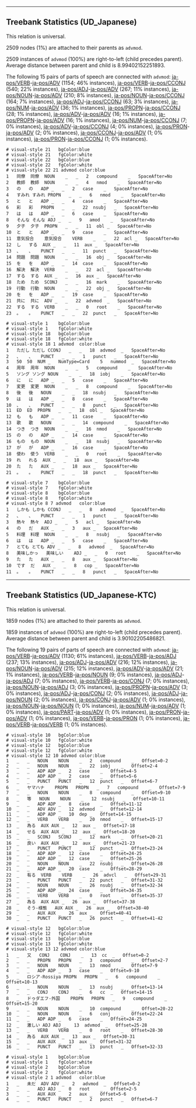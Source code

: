 

--------------------------------------------------------------------------------

## Treebank Statistics (UD_Japanese)

This relation is universal.

2509 nodes (1%) are attached to their parents as `advmod`.

2509 instances of `advmod` (100%) are right-to-left (child precedes parent).
Average distance between parent and child is 8.99402152251893.

The following 15 pairs of parts of speech are connected with `advmod`: [ja-pos/VERB]()-[ja-pos/ADV]() (1154; 46% instances), [ja-pos/VERB]()-[ja-pos/CCONJ]() (540; 22% instances), [ja-pos/ADJ]()-[ja-pos/ADV]() (267; 11% instances), [ja-pos/NOUN]()-[ja-pos/ADV]() (210; 8% instances), [ja-pos/NOUN]()-[ja-pos/CCONJ]() (164; 7% instances), [ja-pos/ADJ]()-[ja-pos/CCONJ]() (63; 3% instances), [ja-pos/NUM]()-[ja-pos/ADV]() (36; 1% instances), [ja-pos/PROPN]()-[ja-pos/CCONJ]() (28; 1% instances), [ja-pos/ADV]()-[ja-pos/ADV]() (16; 1% instances), [ja-pos/PROPN]()-[ja-pos/ADV]() (16; 1% instances), [ja-pos/NUM]()-[ja-pos/CCONJ]() (7; 0% instances), [ja-pos/ADV]()-[ja-pos/CCONJ]() (4; 0% instances), [ja-pos/PRON]()-[ja-pos/ADV]() (2; 0% instances), [ja-pos/CCONJ]()-[ja-pos/ADV]() (1; 0% instances), [ja-pos/PRON]()-[ja-pos/CCONJ]() (1; 0% instances).


~~~ conllu
# visual-style 21	bgColor:blue
# visual-style 21	fgColor:white
# visual-style 22	bgColor:blue
# visual-style 22	fgColor:white
# visual-style 22 21 advmod	color:blue
1	同僚	同僚	NOUN	_	_	2	compound	_	SpaceAfter=No
2	教師	教師	NOUN	_	_	4	nmod	_	SpaceAfter=No
3	の	の	ADP	_	_	2	case	_	SpaceAfter=No
4	すみれ	すみれ	PROPN	_	_	6	nmod	_	SpaceAfter=No
5	と	と	ADP	_	_	4	case	_	SpaceAfter=No
6	彩	彩	PROPN	_	_	22	nsubj	_	SpaceAfter=No
7	は	は	ADP	_	_	6	case	_	SpaceAfter=No
8	そんな	そんな	ADJ	_	_	9	amod	_	SpaceAfter=No
9	夕子	夕子	PROPN	_	_	11	obl	_	SpaceAfter=No
10	と	と	ADP	_	_	9	case	_	SpaceAfter=No
11	意気投合	意気投合	VERB	_	_	22	acl	_	SpaceAfter=No
12	し	する	AUX	_	_	11	aux	_	SpaceAfter=No
13	、	、	PUNCT	_	_	11	punct	_	SpaceAfter=No
14	問題	問題	NOUN	_	_	16	obj	_	SpaceAfter=No
15	を	を	ADP	_	_	14	case	_	SpaceAfter=No
16	解決	解決	VERB	_	_	22	acl	_	SpaceAfter=No
17	する	する	AUX	_	_	16	aux	_	SpaceAfter=No
18	ため	ため	SCONJ	_	_	16	mark	_	SpaceAfter=No
19	行動	行動	NOUN	_	_	22	obj	_	SpaceAfter=No
20	を	を	ADP	_	_	19	case	_	SpaceAfter=No
21	共に	共に	ADV	_	_	22	advmod	_	SpaceAfter=No
22	する	する	VERB	_	_	0	root	_	SpaceAfter=No
23	。	。	PUNCT	_	_	22	punct	_	SpaceAfter=No

~~~


~~~ conllu
# visual-style 1	bgColor:blue
# visual-style 1	fgColor:white
# visual-style 18	bgColor:blue
# visual-style 18	fgColor:white
# visual-style 18 1 advmod	color:blue
1	ただし	ただし	CCONJ	_	_	18	advmod	_	SpaceAfter=No
2	、	、	PUNCT	_	_	1	punct	_	SpaceAfter=No
3	50	50	NUM	_	NumType=Card	5	nummod	_	SpaceAfter=No
4	周年	周年	NOUN	_	_	5	compound	_	SpaceAfter=No
5	ソング	ソング	NOUN	_	_	18	iobj	_	SpaceAfter=No
6	に	に	ADP	_	_	5	case	_	SpaceAfter=No
7	変更	変更	NOUN	_	_	8	compound	_	SpaceAfter=No
8	後	後	NOUN	_	_	18	nsubj	_	SpaceAfter=No
9	は	は	ADP	_	_	8	case	_	SpaceAfter=No
10	、	、	PUNCT	_	_	8	punct	_	SpaceAfter=No
11	ED	ED	PROPN	_	_	18	obl	_	SpaceAfter=No
12	も	も	ADP	_	_	11	case	_	SpaceAfter=No
13	歌	歌	NOUN	_	_	14	compound	_	SpaceAfter=No
14	つき	つき	NOUN	_	_	16	nmod	_	SpaceAfter=No
15	の	の	ADP	_	_	14	case	_	SpaceAfter=No
16	もの	もの	NOUN	_	_	18	nsubj	_	SpaceAfter=No
17	が	が	ADP	_	_	16	case	_	SpaceAfter=No
18	使わ	使う	VERB	_	_	0	root	_	SpaceAfter=No
19	れ	れる	AUX	_	_	18	aux	_	SpaceAfter=No
20	た	た	AUX	_	_	18	aux	_	SpaceAfter=No
21	。	。	PUNCT	_	_	18	punct	_	SpaceAfter=No

~~~


~~~ conllu
# visual-style 7	bgColor:blue
# visual-style 7	fgColor:white
# visual-style 8	bgColor:blue
# visual-style 8	fgColor:white
# visual-style 8 7 advmod	color:blue
1	しかも	しかも	CCONJ	_	_	8	advmod	_	SpaceAfter=No
2	、	、	PUNCT	_	_	1	punct	_	SpaceAfter=No
3	熱々	熱々	ADJ	_	_	5	acl	_	SpaceAfter=No
4	の	だ	AUX	_	_	3	aux	_	SpaceAfter=No
5	料理	料理	NOUN	_	_	8	nsubj	_	SpaceAfter=No
6	は	は	ADP	_	_	5	case	_	SpaceAfter=No
7	とても	とても	ADV	_	_	8	advmod	_	SpaceAfter=No
8	美味しかっ	美味しい	ADJ	_	_	0	root	_	SpaceAfter=No
9	た	た	AUX	_	_	8	aux	_	SpaceAfter=No
10	です	だ	AUX	_	_	8	cop	_	SpaceAfter=No
11	。	。	PUNCT	_	_	8	punct	_	SpaceAfter=No

~~~




--------------------------------------------------------------------------------

## Treebank Statistics (UD_Japanese-KTC)

This relation is universal.

1859 nodes (1%) are attached to their parents as `advmod`.

1859 instances of `advmod` (100%) are right-to-left (child precedes parent).
Average distance between parent and child is 3.90102205486821.

The following 19 pairs of parts of speech are connected with `advmod`: [ja-pos/VERB]()-[ja-pos/ADV]() (1130; 61% instances), [ja-pos/VERB]()-[ja-pos/ADJ]() (237; 13% instances), [ja-pos/ADJ]()-[ja-pos/ADV]() (216; 12% instances), [ja-pos/NOUN]()-[ja-pos/ADV]() (215; 12% instances), [ja-pos/ADV]()-[ja-pos/ADV]() (21; 1% instances), [ja-pos/VERB]()-[ja-pos/NOUN]() (9; 0% instances), [ja-pos/ADJ]()-[ja-pos/ADJ]() (7; 0% instances), [ja-pos/VERB]()-[ja-pos/CONJ]() (7; 0% instances), [ja-pos/NOUN]()-[ja-pos/ADJ]() (3; 0% instances), [ja-pos/PROPN]()-[ja-pos/ADV]() (3; 0% instances), [ja-pos/ADJ]()-[ja-pos/CONJ]() (2; 0% instances), [ja-pos/ADJ]()-[ja-pos/NOUN]() (2; 0% instances), [ja-pos/CONJ]()-[ja-pos/ADV]() (1; 0% instances), [ja-pos/NOUN]()-[ja-pos/NOUN]() (1; 0% instances), [ja-pos/NUM]()-[ja-pos/ADV]() (1; 0% instances), [ja-pos/PART]()-[ja-pos/ADV]() (1; 0% instances), [ja-pos/PRON]()-[ja-pos/ADV]() (1; 0% instances), [ja-pos/VERB]()-[ja-pos/PRON]() (1; 0% instances), [ja-pos/VERB]()-[ja-pos/VERB]() (1; 0% instances).


~~~ conllu
# visual-style 10	bgColor:blue
# visual-style 10	fgColor:white
# visual-style 12	bgColor:blue
# visual-style 12	fgColor:white
# visual-style 12 10 advmod	color:blue
1	_	_	NOUN	NOUN	_	2	compound	_	Offset=0-2
2	_	_	NOUN	NOUN	_	22	iobj	_	Offset=2-4
3	_	_	ADP	ADP	_	2	case	_	Offset=4-5
4	_	_	ADP	ADP	_	2	case	_	Offset=5-6
5	_	_	PUNCT	PUNCT	_	12	punct	_	Offset=6-7
6	_	ヤマハナ	PROPN	PROPN	_	7	compound	_	Offset=7-9
7	_	_	NOUN	NOUN	_	8	compound	_	Offset=9-10
8	_	等	NOUN	NOUN	_	12	nsubj	_	Offset=10-11
9	_	_	ADP	ADP	_	8	case	_	Offset=11-12
10	_	_	ADV	ADV	_	12	advmod	_	Offset=12-14
11	_	_	ADP	ADP	_	10	dep	_	Offset=14-15
12	_	_	VERB	VERB	_	20	nmod	_	Offset=15-17
13	_	為る	AUX	AUX	_	12	aux	_	Offset=17-18
14	_	せる	AUX	AUX	_	12	aux	_	Offset=18-20
15	_	_	SCONJ	SCONJ	_	12	mark	_	Offset=20-21
16	_	良い	AUX	AUX	_	12	aux	_	Offset=21-23
17	_	_	PUNCT	PUNCT	_	12	punct	_	Offset=23-24
18	_	_	ADP	ADP	_	12	case	_	Offset=24-25
19	_	_	ADP	ADP	_	12	case	_	Offset=25-26
20	_	_	NOUN	NOUN	_	22	nsubj	_	Offset=26-28
21	_	_	ADP	ADP	_	20	case	_	Offset=28-29
22	_	有る	VERB	VERB	_	26	advcl	_	Offset=29-31
23	_	_	PUNCT	PUNCT	_	22	punct	_	Offset=31-32
24	_	_	NOUN	NOUN	_	26	nsubj	_	Offset=32-34
25	_	_	ADP	ADP	_	24	case	_	Offset=34-35
26	_	_	VERB	VERB	_	0	root	_	Offset=35-37
27	_	為る	AUX	AUX	_	26	aux	_	Offset=37-38
28	_	そう-様態	AUX	AUX	_	26	aux	_	Offset=38-40
29	_	_	AUX	AUX	_	26	aux	_	Offset=40-41
30	_	_	PUNCT	PUNCT	_	26	punct	_	Offset=41-42

~~~


~~~ conllu
# visual-style 12	bgColor:blue
# visual-style 12	fgColor:white
# visual-style 13	bgColor:blue
# visual-style 13	fgColor:white
# visual-style 13 12 advmod	color:blue
1	_	又	CONJ	CONJ	_	13	cc	_	Offset=0-2
2	_	_	PROPN	PROPN	_	3	compound	_	Offset=2-7
3	_	_	NOUN	NOUN	_	13	nmod	_	Offset=7-9
4	_	_	ADP	ADP	_	3	case	_	Offset=9-10
5	_	ロシア-Rossiya	PROPN	PROPN	_	6	compound	_	Offset=10-13
6	_	_	NOUN	NOUN	_	13	nsubj	_	Offset=13-14
7	_	_	CONJ	CONJ	_	6	cc	_	Offset=14-15
8	_	ドゥダエフ-外国	PROPN	PROPN	_	9	compound	_	Offset=15-20
9	_	_	NOUN	NOUN	_	10	compound	_	Offset=20-22
10	_	_	NOUN	NOUN	_	6	conj	_	Offset=22-24
11	_	_	ADP	ADP	_	6	case	_	Offset=24-25
12	_	激しい	ADJ	ADJ	_	13	advmod	_	Offset=25-28
13	_	_	VERB	VERB	_	0	root	_	Offset=28-30
14	_	為る	AUX	AUX	_	13	aux	_	Offset=30-31
15	_	_	AUX	AUX	_	13	aux	_	Offset=31-32
16	_	_	PUNCT	PUNCT	_	13	punct	_	Offset=32-33

~~~


~~~ conllu
# visual-style 1	bgColor:blue
# visual-style 1	fgColor:white
# visual-style 2	bgColor:blue
# visual-style 2	fgColor:white
# visual-style 2 1 advmod	color:blue
1	_	未だ	ADV	ADV	_	2	advmod	_	Offset=0-2
2	_	_	ADJ	ADJ	_	0	root	_	Offset=2-5
3	_	_	AUX	AUX	_	2	aux	_	Offset=5-6
4	_	_	PUNCT	PUNCT	_	2	punct	_	Offset=6-7

~~~


